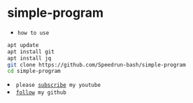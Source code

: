 # simple-program

- `how to use`

```bash
apt update
apt install git
apt install jq
git clone https://github.com/Speedrun-bash/simple-program
cd simple-program
```

<li><code>please <a href="https://www.youtube.com/channel/UCtu-GcxKL8kJBXpR1wfMgWg/">subscribe</a> my youtube</code></li>
<li><code><a href="https://github.com/Bayu12345677">follow</a> my github</code></li>
